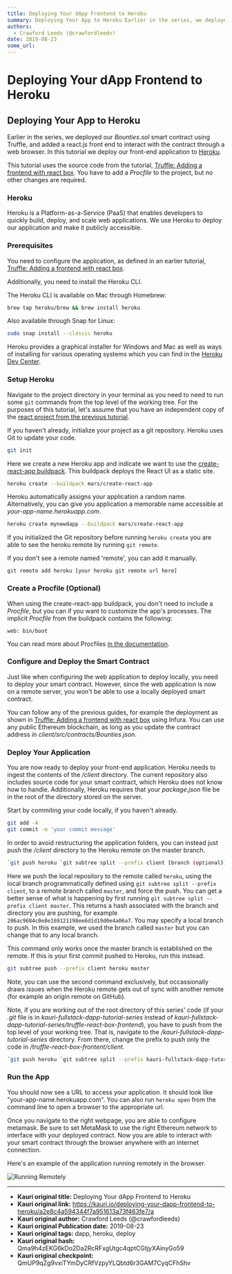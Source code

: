 ```yaml
---
title: Deploying Your dApp Frontend to Heroku
summary: Deploying Your App to Heroku Earlier in the series, we deployed our Bounties.sol smart contract using Truffle, and added a react.js front end to interact with the contract through a web browser. In this tutorial we deploy our front-end application to Heroku. This tutorial uses the source code from the tutorial, Truffle- Adding a frontend with react box. You have to add a Procfile to the project, but no other changes are required. Heroku Heroku is a Platform-as-a-Service (PaaS) that enables devel
authors:
  - Crawford Leeds (@crawfordleeds)
date: 2019-08-23
some_url: 
---
```


# Deploying Your dApp Frontend to Heroku


## Deploying Your App to Heroku

Earlier in the series, we deployed our _Bounties.sol_ smart contract using Truffle, and added a react.js front end to interact with the contract through a web browser. In this tutorial we deploy our front-end application to [Heroku](https://www.heroku.com).

This tutorial uses the source code from the tutorial, [Truffle: Adding a frontend with react box](https://github.com/kauri-io/kauri-fullstack-dapp-tutorial-series/tree/master/truffle-react-box-frontend). You have to add a _Procfile_ to the project, but no other changes are required.

### Heroku

Heroku is a Platform-as-a-Service (PaaS) that enables developers to quickly build, deploy, and scale web applications. We use Heroku to deploy our application and make it publicly accessible.

### Prerequisites

You need to configure the application, as defined in an earlier tutorial, [Truffle: Adding a frontend with react box](https://kauri.io/article/86903f66d39d4379a2e70bd583700ecf/v14/truffle:-adding-a-frontend-with-react-box).

Additionally, you need to install the Heroku CLI.

The Heroku CLI is available on Mac through Homebrew:

```bash
brew tap heroku/brew && brew install heroku
```

Also available through Snap for Linux:

```bash
sudo snap install --classic heroku
```

Heroku provides a graphical installer for Windows and Mac as well as ways of installing for various operating systems which you can find in the [Heroku Dev Center](https://devcenter.heroku.com/articles/heroku-cli).

### Setup Heroku

Navigate to the project directory in your terminal as you need to need to run some `git` commands from the top level of the working tree. For the purposes of this tutorial, let's assume that you have an independent copy of the [react project from the previous tutorial](https://github.com/kauri-io/kauri-fullstack-dapp-tutorial-series/tree/master/truffle-react-box-frontend).

If you haven't already, initialize your project as a git repository. Heroku uses Git to update your code.

```bash
git init
```

Here we create a new Heroku app and indicate we want to use the [create-react-app buildpack](https://github.com/mars/create-react-app-buildpack). This buildpack deploys the React UI as a static site.

```bash
heroku create --buildpack mars/create-react-app
```

Heroku automatically assigns your application a random name. Alternatively, you can give you application a memorable name accessible at _your-app-name.herokuapp.com_.

```bash
heroku create mynewdapp --buildpack mars/create-react-app
```

If you initialized the Git repository before running `heroku create` you are able to see the heroku remote by running `git remote`.

If you don't see a remote named 'remote', you can add it manually.

```shell
git remote add heroku [your heroku git remote url here]
```

### Create a Procfile (Optional)

When using the create-react-app buildpack, you don't need to include a _Procfile_, but you can if you want to customize the app's processes. The implicit _Procfile_ from the buildpack contains the following:

    web: bin/boot

You can read more about Procfiles [in the documentation](https://devcenter.heroku.com/articles/procfile).

### Configure and Deploy the Smart Contract

Just like when configuring the web application to deploy locally, you need to deploy your smart contract. However, since the web application is now on a remote server, you won't be able to use a locally deployed smart contract.

You can follow any of the previous guides, for example the deployment as shown in [Truffle: Adding a frontend with react box](https://kauri.io/article/86903f66d39d4379a2e70bd583700ecf/v14/truffle:-adding-a-frontend-with-react-box#deploy) using Infura. You can use any public Ethereum blockchain, as long as you update the contract address _in client/src/contracts/Bounties.json_.

### Deploy Your Application

You are now ready to deploy your front-end application. Heroku needs to ingest the contents of the _/client_ directory. The current repository also includes source code for your smart contract, which Heroku does not know how to handle. Additionally, Heroku requires that your _package.json_ file be in the root of the directory stored on the server.

Start by commiting your code locally, if you haven't already.

```bash
git add -A
git commit -m 'your commit message'
```

In order to avoid restructuring the application folders, you can instead just push the _/client_ directory to the Heroku remote on the master branch.

```bash
`git push heroku `git subtree split --prefix client [branch (optional)]`:master --force`
```

Here we push the local repository to the remote called `heroku`, using the local branch programmatically defined using `git subtree split --prefix client`, to a remote branch called `master`, and force the push. You can get a better sense of what is happening by first running `git subtree split --prefix client master`. This returns a hash associated with the branch and directory you are pushing, for example `206ac9684c0e8e169121198ee6d1d19d0e4a06a7`. You may specify a local branch to push. In this example, we used the branch called `master` but you can change that to any local branch.

This command only works once the master branch is established on the remote. If this is your first commit pushed to Heroku, run this instead.

```bash
git subtree push --prefix client heroku master
```

Note, you can use the second command exclusively, but occassionally draws issues when the Heroku remote gets out of sync with another remote (for example an origin remote on GitHub).

Note, if you are working out of the root directory of this series' code (if your _.git_ file is in _kauri-fullstack-dapp-tutorial-series_ instead of _kauri-fullstack-dapp-tutorial-series/truffle-react-box-frontend_), you have to push from the top level of your working tree. That is, navigate to the _/kauri-fullstack-dapp-tutorial-series_ directory. From there, change the prefix to push only the code in _/truffle-react-box-frontent/client_.

```bash
`git push heroku `git subtree split --prefix kauri-fullstack-dapp-tutorial-series/client [branch (optional)]`:master --force`
```

### Run the App

You should now see a URL to access your application. It should look like "your-app-name.herokuapp.com". You can also run `heroku open` from the command line to open a browser to the appropriate url.

Once you navigate to the right webpage, you are able to configure metamask. Be sure to set MetaMask to use the right Ethereum network to interface with your deployed contract. Now you are able to interact with your smart contract through the browser anywhere with an internet connection.

Here's an example of the application running remotely in the browser.

![Running Remotely](https://ipfs.infura.io/ipfs/QmNRLm9qFQfzkMRUCo1V63TxEFAhD1aYdeN7RAJ5gPEKEd)


---

- **Kauri original title:** Deploying Your dApp Frontend to Heroku
- **Kauri original link:** https://kauri.io/deploying-your-dapp-frontend-to-heroku/a2e8c4a594344f7a951613a73f463fe7/a
- **Kauri original author:** Crawford Leeds (@crawfordleeds)
- **Kauri original Publication date:** 2019-08-23
- **Kauri original tags:** dapp, heroku, deploy
- **Kauri original hash:** Qma9h4zEKG6kDo2Da2RcRFxgUtgc4qptCGtjyXAinyGo59
- **Kauri original checkpoint:** QmUP9qZg9vxiTYmDyCRfVzpyYLQbtd6r3GAM7CyqCFhShv



